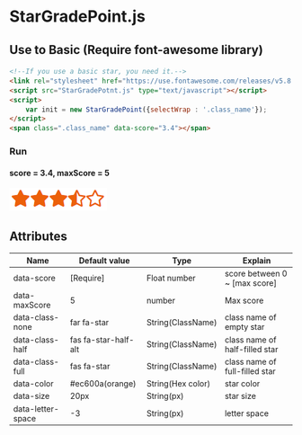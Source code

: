 # StarGradePoint.js


## Use to Basic (Require font-awesome library)
```html
<!--If you use a basic star, you need it.-->
<link rel="stylesheet" href="https://use.fontawesome.com/releases/v5.8.2/css/all.css" integrity="sha384-oS3vJWv+0UjzBfQzYUhtDYW+Pj2yciDJxpsK1OYPAYjqT085Qq/1cq5FLXAZQ7Ay" crossorigin="anonymous">
<script src="StarGradePotnt.js" type="text/javascript"></script>
<script>
    var init = new StarGradePoint({selectWrap : '.class_name'});
</script>
<span class=".class_name" data-score="3.4"></span>
```
### Run
#### score = 3.4, maxScore = 5
![score_34](./images/score_34.PNG)

## Attributes
|Name|Default value|Type|Explain|
| ---- | ---- | ---- | ---- |
|data-score|[Require]|Float number|score between 0 ~ [max score]|
|data-maxScore|5|number|Max score|
|data-class-none|far fa-star|String(ClassName)|class name of empty star|
|data-class-half|fas fa-star-half-alt|String(ClassName)|class name of half-filled star|
|data-class-full|fas fa-star|String(ClassName)|class name of full-filled star|
|data-color|#ec600a(orange)|String(Hex color)|star color|
|data-size|20px|String(px)|star size|
|data-letter-space|-3|String(px)|letter space|star spacing|
